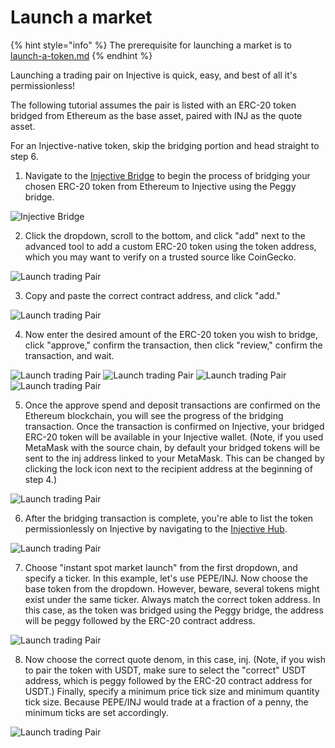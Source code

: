 # Launch a market

{% hint style="info" %}
The prerequisite for launching a market is to [launch-a-token.md](launch-a-token.md "mention")
{% endhint %}

Launching a trading pair on Injective is quick, easy, and best of all it's permissionless!&#x20;

The following tutorial assumes the pair is listed with an ERC-20 token bridged from Ethereum as the base asset, paired with INJ as the quote asset.&#x20;

For an Injective-native token, skip the bridging portion and head straight to step 6.

1. Navigate to the [Injective Bridge](http://bridge.injective.network/) to begin the process of bridging your chosen ERC-20 token from Ethereum to Injective using the Peggy bridge.

![Injective Bridge](https://docs.injective.network/assets/images/ltp1-c1209664f44de66d2d290c78215a52db.png)

2. Click the dropdown, scroll to the bottom, and click "add" next to the advanced tool to add a custom ERC-20 token using the token address, which you may want to verify on a trusted source like CoinGecko.

![Launch trading Pair](https://docs.injective.network/assets/images/ltp2-2cf6d9420ceec3e5a88fd4de94f6229b.png)

3. Copy and paste the correct contract address, and click "add."

![Launch trading Pair](https://docs.injective.network/assets/images/ltp3-26764cf278d2d93dcc46433762c7e594.png)

4. Now enter the desired amount of the ERC-20 token you wish to bridge, click "approve," confirm the transaction, then click "review," confirm the transaction, and wait.

![Launch trading Pair](https://docs.injective.network/assets/images/ltp4-f8f97c3328c04389962ac3deb9b137a9.png) ![Launch trading Pair](https://docs.injective.network/assets/images/ltp6-7812b6fe19b088c68b8d2a9bda8df05c.png) ![Launch trading Pair](https://docs.injective.network/assets/images/ltp7-d83a52c9fc794a2934ea8f2a5371595a.png) ![Launch trading Pair](https://docs.injective.network/assets/images/ltp8-da76aaaa5ee9f233ea47bbcb1f5b53bf.png)

5. Once the approve spend and deposit transactions are confirmed on the Ethereum blockchain, you will see the progress of the bridging transaction. Once the transaction is confirmed on Injective, your bridged ERC-20 token will be available in your Injective wallet. (Note, if you used MetaMask with the source chain, by default your bridged tokens will be sent to the inj address linked to your MetaMask. This can be changed by clicking the lock icon next to the recipient address at the beginning of step 4.)

![Launch trading Pair](https://docs.injective.network/assets/images/ltp9-28e71eabdedb5ca3cf4fb995e1a25af8.png)

6. After the bridging transaction is complete, you're able to list the token permissionlessly on Injective by navigating to the [Injective Hub](http://hub.injective.network/proposal/create).

![Launch trading Pair](https://docs.injective.network/assets/images/ltp10-aa2a95266e47c43e095ad88926a07db3.png)

7. Choose "instant spot market launch" from the first dropdown, and specify a ticker. In this example, let's use PEPE/INJ. Now choose the base token from the dropdown. However, beware, several tokens might exist under the same ticker. Always match the correct token address. In this case, as the token was bridged using the Peggy bridge, the address will be peggy followed by the ERC-20 contract address.

![Launch trading Pair](https://docs.injective.network/assets/images/ltp11-690a7c29af0ed5b64d282bb0da8cb0cd.png)

8. Now choose the correct quote denom, in this case, inj. (Note, if you wish to pair the token with USDT, make sure to select the "correct" USDT address, which is peggy followed by the ERC-20 contract address for USDT.) Finally, specify a minimum price tick size and minimum quantity tick size. Because PEPE/INJ would trade at a fraction of a penny, the minimum ticks are set accordingly.

![Launch trading Pair](https://docs.injective.network/assets/images/ltp11-690a7c29af0ed5b64d282bb0da8cb0cd.png)
